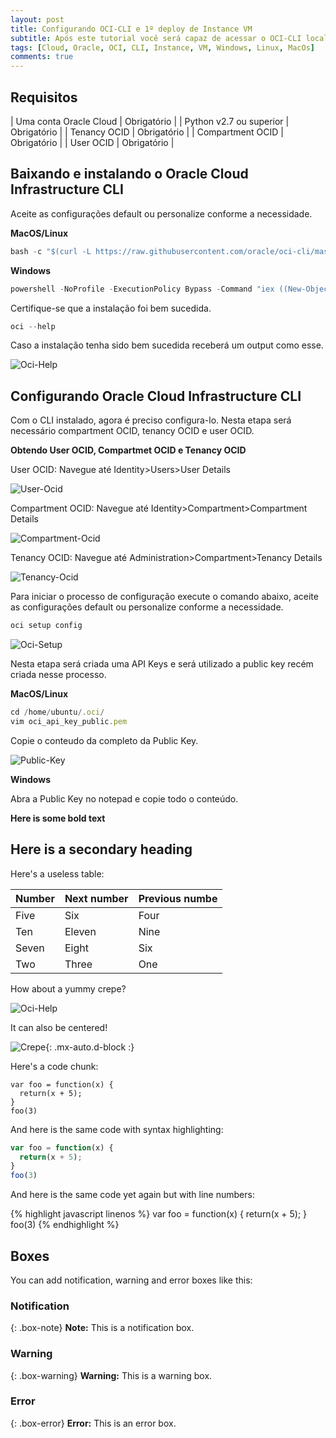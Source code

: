 ```yaml
---
layout: post
title: Configurando OCI-CLI e 1º deploy de Instance VM
subtitle: Após este tutorial você será capaz de acessar o OCI-CLI localmente e criar Instances VMs na Oracle Cloud
tags: [Cloud, Oracle, OCI, CLI, Instance, VM, Windows, Linux, MacOs]
comments: true
---
```


## Requisitos

| Uma conta Oracle Cloud | Obrigatório |
| Python v2.7 ou superior | Obrigatório |
| Tenancy OCID | Obrigatório |
| Compartment OCID | Obrigatório |
| User OCID | Obrigatório |

## Baixando e instalando o Oracle Cloud Infrastructure CLI

Aceite as configurações default ou personalize conforme a necessidade.

**MacOS/Linux**  
```javascript
bash -c "$(curl -L https://raw.githubusercontent.com/oracle/oci-cli/master/scripts/install/install.sh)"
```

**Windows**  
```javascript
powershell -NoProfile -ExecutionPolicy Bypass -Command "iex ((New-Object System.Net.WebClient).DownloadString('https://raw.githubusercontent.com/oracle/oci-cli/master/scripts/install/install.ps1'))"
```

Certifique-se que a instalação foi bem sucedida. 

```javascript
oci --help
```

Caso a instalação tenha sido bem sucedida receberá um output como esse.

![Oci-Help](https://objectstorage.sa-saopaulo-1.oraclecloud.com/p/E4YcwQoBdQsKXZm8fVrLci4xiInG0FiRaGWSQfNEXxVXJAmfiSXS-3-PPKoWV2Vr/n/gr8gkzaf8nit/b/bucket-euoraf4-site/o/2020-11-30-Configurando-OCI-CLI/oci-help.png)

## Configurando Oracle Cloud Infrastructure CLI

Com o CLI instalado, agora é preciso configura-lo. Nesta etapa será necessário compartment OCID, tenancy OCID e user OCID.

**Obtendo User OCID, Compartmet OCID e Tenancy OCID** 

User OCID: Navegue até Identity>Users>User Details

![User-Ocid](https://objectstorage.sa-saopaulo-1.oraclecloud.com/p/np_zGbe9Zaz9UINKmPcGJhRIxsGrUHuVEEcDhLG6RQow1d6SMvspygRAq_UCpzff/n/gr8gkzaf8nit/b/bucket-euoraf4-site/o/2020-11-30-Configurando-OCI-CLI/user-ocid.png)

Compartment OCID: Navegue até Identity>Compartment>Compartment Details

![Compartment-Ocid](https://objectstorage.sa-saopaulo-1.oraclecloud.com/p/JKEwDkGRSm-IbJIVUlHz89Ozcw_pjs8kkl5SeoTkl_QzlyfId2wS1EiD_AaLwXXs/n/gr8gkzaf8nit/b/bucket-euoraf4-site/o/2020-11-30-Configurando-OCI-CLI/compartment-ocid.png)

Tenancy OCID: Navegue até Administration>Compartment>Tenancy Details

![Tenancy-Ocid](https://objectstorage.sa-saopaulo-1.oraclecloud.com/p/AgiXs372OaF4Jl9P2gdjVXpgceo-c_u7So_hh2oFnDolVOGFv3VwgCEniswKKxQB/n/gr8gkzaf8nit/b/bucket-euoraf4-site/o/2020-11-30-Configurando-OCI-CLI/tenancy-ocid.png)

Para iniciar o processo de configuração execute o comando abaixo, aceite as configurações default ou personalize conforme a necessidade.

```javascript
oci setup config
```
![Oci-Setup](https://objectstorage.sa-saopaulo-1.oraclecloud.com/p/Wu9yqvH68zmY2b7VbxXnbi1pwXZl54R7-YfNC8WVNpf-kz_xCczdbvMNjpwQagLy/n/gr8gkzaf8nit/b/bucket-euoraf4-site/o/2020-11-30-Configurando-OCI-CLI/oci-setup-config.png)

Nesta etapa será criada uma API Keys e será utilizado a public key recém criada nesse processo.

**MacOS/Linux**

```javascript
cd /home/ubuntu/.oci/
vim oci_api_key_public.pem 
```
Copie o conteudo da completo da Public Key.

![Public-Key](https://objectstorage.sa-saopaulo-1.oraclecloud.com/p/vOVDjB3xmwdJUYLaQRSVXluCGDaCtPUbN0gv6At8kYdtnrgLK5wJSptvLISA0nxT/n/gr8gkzaf8nit/b/bucket-euoraf4-site/o/2020-11-30-Configurando-OCI-CLI/public-key.png)

**Windows**

Abra a Public Key no notepad e copie todo o conteúdo.

**Here is some bold text**

## Here is a secondary heading

Here's a useless table:

| Number | Next number | Previous numbe |
| :------ |:--- | :--- |
| Five | Six | Four |
| Ten | Eleven | Nine |
| Seven | Eight | Six |
| Two | Three | One |


How about a yummy crepe?

![Oci-Help](https://objectstorage.sa-saopaulo-1.oraclecloud.com/p/F4ceppVSvIlaAfzCmhLvVjXEeykRzrH61nScYp9Ayn7_WBxtbfar7VaejUbW0-11/n/gr8gkzaf8nit/b/bucket-euoraf4-site/o/2020-11-30-Configurando-OCI-CLI/oci-helpoci-help.png)

It can also be centered!

![Crepe](https://s3-media3.fl.yelpcdn.com/bphoto/cQ1Yoa75m2yUFFbY2xwuqw/348s.jpg){: .mx-auto.d-block :}

Here's a code chunk:

~~~
var foo = function(x) {
  return(x + 5);
}
foo(3)
~~~

And here is the same code with syntax highlighting:

```javascript
var foo = function(x) {
  return(x + 5);
}
foo(3)
```

And here is the same code yet again but with line numbers:

{% highlight javascript linenos %}
var foo = function(x) {
  return(x + 5);
}
foo(3)
{% endhighlight %}

## Boxes
You can add notification, warning and error boxes like this:

### Notification

{: .box-note}
**Note:** This is a notification box.

### Warning

{: .box-warning}
**Warning:** This is a warning box.

### Error

{: .box-error}
**Error:** This is an error box.
